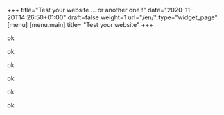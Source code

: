 +++
title="Test your website ... or another one !"
date="2020-11-20T14:26:50+01:00"
draft=false
weight=1
url="/en/"
type="widget_page"
[menu]
	[menu.main]
		title= "Test your website"
+++

<div data-un="un" data-deux="deux" data-trois="trois" data-quatre="quatre" data-cinq="cinq" data-six="six"><p>ok</p><p>ok</p><p>ok</p><p>ok</p><p>ok</p><p>ok</p></div>

